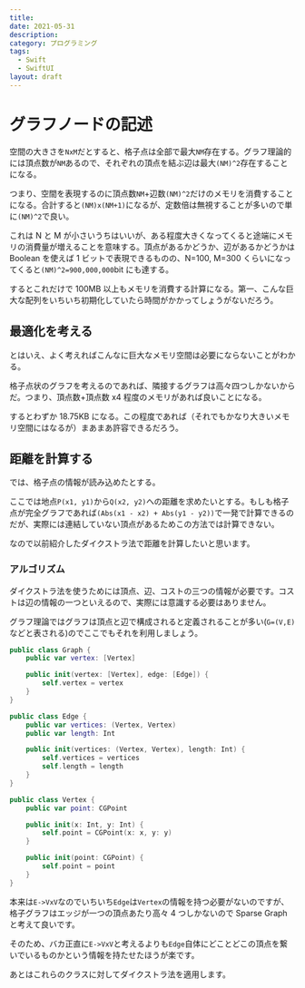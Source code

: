 ```yaml
---
title:
date: 2021-05-31
description:
category: プログラミング
tags:
  - Swift
  - SwiftUI
layout: draft
---
```


# グラフノードの記述

空間の大きさを`NxM`だとすると、格子点は全部で最大`NM`存在する。グラフ理論的には頂点数が`NM`あるので、それぞれの頂点を結ぶ辺は最大`(NM)^2`存在することになる。

つまり、空間を表現するのに頂点数`NM`+辺数`(NM)^2`だけのメモリを消費することになる。合計すると`(NM)x(NM+1)`になるが、定数倍は無視することが多いので単に`(NM)^2`で良い。

これは N と M が小さいうちはいいが、ある程度大きくなってくると途端にメモリの消費量が増えることを意味する。頂点があるかどうか、辺があるかどうかは Boolean を使えば 1 ビットで表現できるものの、N=100, M=300 くらいになってくると`(NM)^2=900,000,000`bit にも達する。

するとこれだけで 100MB 以上もメモリを消費する計算になる。第一、こんな巨大な配列をいちいち初期化していたら時間がかかってしょうがないだろう。

## 最適化を考える

とはいえ、よく考えればこんなに巨大なメモリ空間は必要にならないことがわかる。

格子点状のグラフを考えるのであれば、隣接するグラフは高々四つしかないからだ。つまり、頂点数+頂点数 x4 程度のメモリがあれば良いことになる。

するとわずか 18.75KB になる。この程度であれば（それでもかなり大きいメモリ空間にはなるが）まあまあ許容できるだろう。

## 距離を計算する

では、格子点の情報が読み込めたとする。

ここでは地点`P(x1, y1)`から`Q(x2, y2)`への距離を求めたいとする。もしも格子点が完全グラフであれば`(Abs(x1 - x2) + Abs(y1 - y2))`で一発で計算できるのだが、実際には連結していない頂点があるためこの方法では計算できない。

なので以前紹介したダイクストラ法で距離を計算したいと思います。

### アルゴリズム

ダイクストラ法を使うためには頂点、辺、コストの三つの情報が必要です。コストは辺の情報の一つといえるので、実際には意識する必要はありません。

グラフ理論ではグラフは頂点と辺で構成されると定義されることが多い(`G=(V,E)`などと表される)のでここでもそれを利用しましょう。

```swift
public class Graph {
    public var vertex: [Vertex]

    public init(vertex: [Vertex], edge: [Edge]) {
        self.vertex = vertex
    }
}

public class Edge {
    public var vertices: (Vertex, Vertex)
    public var length: Int

    public init(vertices: (Vertex, Vertex), length: Int) {
        self.vertices = vertices
        self.length = length
    }
}

public class Vertex {
    public var point: CGPoint

    public init(x: Int, y: Int) {
        self.point = CGPoint(x: x, y: y)
    }

    public init(point: CGPoint) {
        self.point = point
    }
}
```

本来は`E->VxV`なのでいちいち`Edge`は`Vertex`の情報を持つ必要がないのですが、格子グラフはエッジが一つの頂点あたり高々 4 つしかないので Sparse Graph と考えて良いです。

そのため、バカ正直に`E->VxV`と考えるよりも`Edge`自体にどことどこの頂点を繋いでいるものかという情報を持たせたほうが楽です。

あとはこれらのクラスに対してダイクストラ法を適用します。
